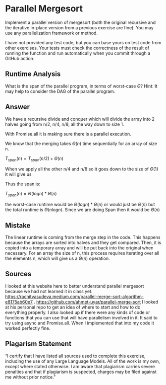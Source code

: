 # Parallel Mergesort

Implement a parallel version of mergesort (both the original recursive and the
iterative in-place version from a previous exercise are fine). You may use any
parallelization framework or method.

I have not provided any test code, but you can base yours on test code from
other exercises. Your tests must check the correctness of the result of running
the function and run automatically when you commit through a GitHub action.

## Runtime Analysis

What is the span of the parallel program, in terms of worst-case $\Theta$? Hint:
It may help to consider the DAG of the parallel program.


## Answer
We have a recursive divide and conquer which will divide the array into 2 halves going from n/2, n/4, n/8, all the way down to size 1.

With Promise.all it is making sure there is a parallel execution. 

We know that the merging takes $\Theta(n)$ time sequentially for an array of size n. 

$T_{span}(n) = T_{span}(n/2) + \Theta(n)$

When we apply all the other n/4 and n/8 so it goes down to the size of $\Theta(1)$ it will give us 

Thus the span is: 

$T_{span}(n) = \Theta(log n) * \Theta(n)$

the worst-case runtime would be $\Theta(log n) * \Theta(n)$ or would just be $\Theta(n)$ but the total runtime is $\Theta(n log n)$. Since we are doing Span then it would be $\Theta(n)$

## Mistake 
The linear runtime is coming from the merge step in the code. This happens because the arrays are sorted into halves and they get compared. Then, it is copied into a temporary array and will be put back into the original when necessary. For an array the size of n, this process requires iterating over all the elements n, which will give us a $\Theta(n)$ operation. 

## Sources 
I looked at this website here to better understand parallel mergesort because we had not learned it in class yet. https://rachitvasudeva.medium.com/parallel-merge-sort-algorithm-e8175ab60e7 . https://github.com/ahmet-uyar/parallel-merge-sort I looked at his personal repo to get an idea of where to start and how to do everything properly. I also looked up if there were any kinds of code or functions that you can use that will have parallelism involved in it. It said to try using async and Promise.all. When I implemented that into my code it worked perfectly fine. 

## Plagarism Statement
“I certify that I have listed all sources used to complete this exercise, including the use of any Large Language Models. All of the work is my own, except where stated otherwise. I am aware that plagiarism carries severe penalties and that if plagiarism is suspected, charges may be filed against me without prior notice.”
